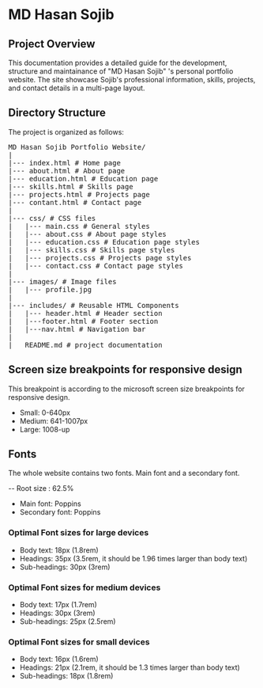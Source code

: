 # MD Hasan Sojib

## Project Overview
This documentation provides a detailed guide for the development, structure and maintainance of "MD Hasan Sojib" 's personal portfolio website. The site showcase Sojib's professional information, skills, projects, and contact details in a multi-page layout.

## Directory Structure
The project is organized as follows: 
<pre>
MD Hasan Sojib Portfolio Website/
|
|--- index.html # Home page
|--- about.html # About page
|--- education.html # Education page
|--- skills.html # Skills page
|--- projects.html # Projects page
|--- contant.html # Contact page
|
|--- css/ # CSS files
|   |--- main.css # General styles
|   |--- about.css # About page styles
|   |--- education.css # Education page styles
|   |--- skills.css # Skills page styles
|   |--- projects.css # Projects page styles
|   |--- contact.css # Contact page styles
|
|--- images/ # Image files
|   |--- profile.jpg
|
|--- includes/ # Reusable HTML Components
|   |--- header.html # Header section
|   |---footer.html # Footer section
|   |---nav.html # Navigation bar
|
|___README.md # project documentation
</pre>

## Screen size breakpoints for responsive design
This breakpoint is according to the microsoft screen size breakpoints for responsive design.

* Small: 0-640px
* Medium: 641-1007px
* Large: 1008-up

## Fonts
The whole website contains two fonts. Main font and a secondary font.

-- Root size : 62.5%

* Main font: Poppins
* Secondary font: Poppins

### Optimal Font sizes for large devices

* Body text: 18px (1.8rem)
* Headings: 35px (3.5rem, it should be 1.96 times larger than body text)
* Sub-headings: 30px (3rem)

### Optimal Font sizes for medium devices

* Body text: 17px (1.7rem)
* Headings: 30px (3rem)
* Sub-headings: 25px (2.5rem)

### Optimal Font sizes for small devices

* Body text: 16px (1.6rem)
* Headings: 21px (2.1rem, it should be 1.3 times larger than body text)
* Sub-headings: 18px (1.8rem)